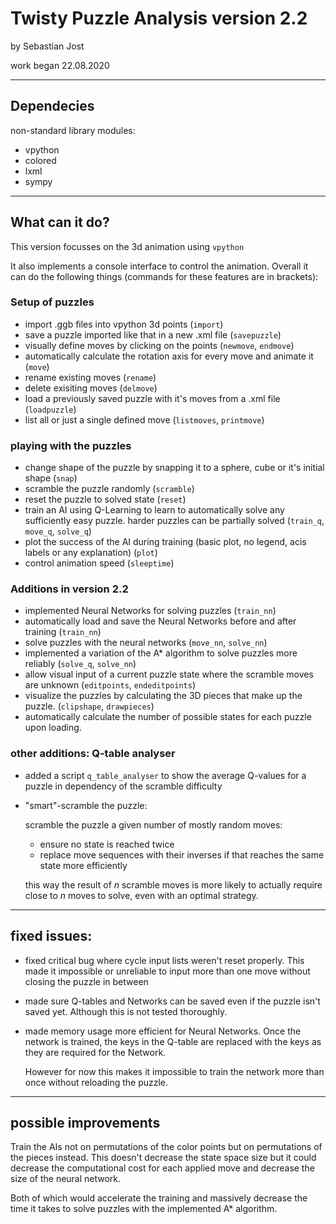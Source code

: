 # Twisty Puzzle Analysis version 2.2
by Sebastian Jost

work began 22.08.2020

-----

## Dependecies
non-standard library modules:
- vpython
- colored
- lxml
- sympy

-----

## What can it do?
This version focusses on the 3d animation using `vpython`

It also implements a console interface to control the animation. Overall it can do the following things (commands for these features are in brackets):

### Setup of puzzles
 - import .ggb files into vpython 3d points (`import`)
 - save a puzzle imported like that in a new .xml file (`savepuzzle`)
 - visually define moves by clicking on the points (`newmove`, `endmove`)
 - automatically calculate the rotation axis for every move and animate it (`move`)
 - rename existing moves (`rename`)
 - delete exisiting moves (`delmove`)
 - load a previously saved puzzle with it's moves from a .xml file (`loadpuzzle`)
 - list all or just a single defined move (`listmoves`, `printmove`)

### playing with the puzzles
- change shape of the puzzle by snapping it to a sphere, cube or it's initial shape (`snap`)
- scramble the puzzle randomly (`scramble`)
- reset the puzzle to solved state (`reset`)
- train an AI using Q-Learning to learn to automatically solve any sufficiently easy puzzle. harder puzzles can be partially solved (`train_q`, `move_q`, `solve_q`)
- plot the success of the AI during training (basic plot, no legend, acis labels or any explanation) (`plot`)
- control animation speed (`sleeptime`)

### Additions in version 2.2
- implemented Neural Networks for solving puzzles (`train_nn`)
- automatically load and save the Neural Networks before and after training (`train_nn`)
- solve puzzles with the neural networks (`move_nn`, `solve_nn`)
- implemented a variation of the A* algorithm to solve puzzles more reliably (`solve_q`, `solve_nn`)
- allow visual input of a current puzzle state where the scramble moves are unknown (`editpoints`, `endeditpoints`)
- visualize the puzzles by calculating the 3D pieces that make up the puzzle. (`clipshape`, `drawpieces`)
- automatically calculate the number of possible states for each puzzle upon loading.

### other additions: Q-table analyser
- added a script `q_table_analyser` to show the average Q-values for a puzzle in dependency of the scramble difficulty
- "smart"-scramble the puzzle:

  scramble the puzzle a given number of mostly random moves:
    - ensure no state is reached twice
    - replace move sequences with their inverses if that reaches the same state more efficiently

  this way the result of $n$ scramble moves is more likely to actually require close to $n$ moves to solve, even with an optimal strategy.

-----

## fixed issues:
- fixed critical bug where cycle input lists weren't reset properly. This made it impossible or unreliable to input more than one move without closing the puzzle in between

- made sure Q-tables and Networks can be saved even if the puzzle isn't saved yet. Although this is not tested thoroughly.

- made memory usage more efficient for Neural Networks. Once the network is trained, the keys in the Q-table are replaced with the keys as they are required for the Network.

  However for now this makes it impossible to train the network more than once without reloading the puzzle.

-----

## possible improvements

Train the AIs not on permutations of the color points but on permutations of the pieces instead. This doesn't decrease the state space size but it could decrease the computational cost for each applied move and decrease the size of the neural network.

Both of which would accelerate the training and massively decrease the time it takes to solve puzzles with the implemented A* algorithm.
